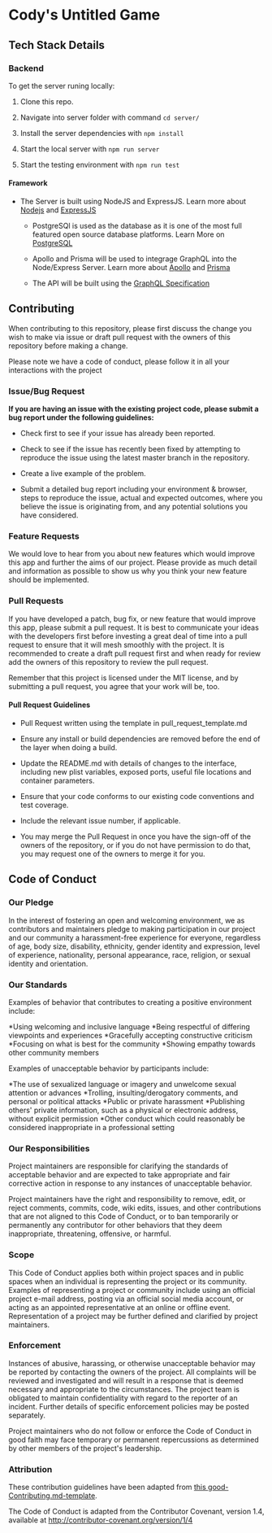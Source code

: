 # Cody's Untitled Game

## Tech Stack Details

### Backend

To get the server runing locally:

  1. Clone this repo.

  2. Navigate into server folder with command `cd server/`

  3. Install the server dependencies with `npm install`

  4. Start the local server with `npm run server`

  5. Start the testing environment with `npm run test`

#### Framework

- The Server is built using NodeJS and ExpressJS. Learn more about [Nodejs](https://nodejs.org/en/docs) and [ExpressJS](https://expressjs.com)

  - PostgreSQl is used as the database as it is one of the most full featured open source database platforms. Learn More on [PostgreSQL](https://www.postgresql.org)

  - Apollo and Prisma will be used to integrage GraphQL into the Node/Express Server. Learn more about [Apollo](https://www.apollographql.com/docs/) and [Prisma](https://www.prisma.io/docs/)

  - The API will be built using the [GraphQL Specification](https://spec.graphql.org)

## Contributing

When contributing to this repository, please first discuss the change you wish to make via issue or draft pull request with the owners of this repository before making a change.

Please note we have a code of conduct, please follow it in all your interactions with the project

### Issue/Bug Request

**If you are having an issue with the existing project code, please submit a bug report under the following guidelines:**

- Check first to see if your issue has already been reported.

- Check to see if the issue has recently been fixed by attempting to reproduce the issue using the latest master branch in the repository.

- Create a live example of the problem.

- Submit a detailed bug report including your environment & browser, steps to reproduce the issue, actual and expected outcomes, where you believe the issue is originating from, and any potential solutions you have considered.

### Feature Requests

We would love to hear from you about new features which would improve this app and further the aims of our project. Please provide as much detail and information as possible to show us why you think your new feature should be implemented.

### Pull Requests

If you have developed a patch, bug fix, or new feature that would improve this app, please submit a pull request. It is best to communicate your ideas with the developers first before investing a great deal of time into a pull request to ensure that it will mesh smoothly with the project. It is recommended to create a draft pull request first and when ready for review add the owners of this repository to review the pull request.

Remember that this project is licensed under the MIT license, and by submitting a pull request, you agree that your work will be, too.

#### Pull Request Guidelines

- Pull Request written using the template in pull_request_template.md

- Ensure any install or build dependencies are removed before the end of the layer when doing a build.

- Update the README.md with details of changes to the interface, including new plist variables, exposed ports, useful file locations and container parameters.

- Ensure that your code conforms to our existing code conventions and test coverage.

- Include the relevant issue number, if applicable.

- You may merge the Pull Request in once you have the sign-off of the owners of the repository, or if you do not have permission to do that, you may request one of the owners to merge it for you.

## Code of Conduct

### Our Pledge

In the interest of fostering an open and welcoming environment, we as
contributors and maintainers pledge to making participation in our project and
our community a harassment-free experience for everyone, regardless of age, body
size, disability, ethnicity, gender identity and expression, level of experience,
nationality, personal appearance, race, religion, or sexual identity and
orientation.

### Our Standards

Examples of behavior that contributes to creating a positive environment include:

*Using welcoming and inclusive language
*Being respectful of differing viewpoints and experiences
*Gracefully accepting constructive criticism
*Focusing on what is best for the community
*Showing empathy towards other community members

Examples of unacceptable behavior by participants include:

*The use of sexualized language or imagery and unwelcome sexual attention or
advances
*Trolling, insulting/derogatory comments, and personal or political attacks
*Public or private harassment
*Publishing others' private information, such as a physical or electronic
  address, without explicit permission
*Other conduct which could reasonably be considered inappropriate in a
  professional setting

### Our Responsibilities

Project maintainers are responsible for clarifying the standards of acceptable
behavior and are expected to take appropriate and fair corrective action in
response to any instances of unacceptable behavior.

Project maintainers have the right and responsibility to remove, edit, or
reject comments, commits, code, wiki edits, issues, and other contributions
that are not aligned to this Code of Conduct, or to ban temporarily or
permanently any contributor for other behaviors that they deem inappropriate,
threatening, offensive, or harmful.

### Scope

This Code of Conduct applies both within project spaces and in public spaces
when an individual is representing the project or its community. Examples of
representing a project or community include using an official project e-mail
address, posting via an official social media account, or acting as an appointed
representative at an online or offline event. Representation of a project may be
further defined and clarified by project maintainers.

### Enforcement

Instances of abusive, harassing, or otherwise unacceptable behavior may be
reported by contacting the owners of the project. All
complaints will be reviewed and investigated and will result in a response that
is deemed necessary and appropriate to the circumstances. The project team is
obligated to maintain confidentiality with regard to the reporter of an incident.
Further details of specific enforcement policies may be posted separately.

Project maintainers who do not follow or enforce the Code of Conduct in good
faith may face temporary or permanent repercussions as determined by other
members of the project's leadership.

### Attribution

These contribution guidelines have been adapted from [this good-Contributing.md-template](https://gist.github.com/PurpleBooth/b24679402957c63ec426).

The Code of Conduct is adapted from the Contributor Covenant, version 1.4, available at http://contributor-covenant.org/version/1/4
